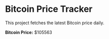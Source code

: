 # Bitcoin Price Tracker

This project fetches the latest Bitcoin price daily.

**Bitcoin Price:** $105563
